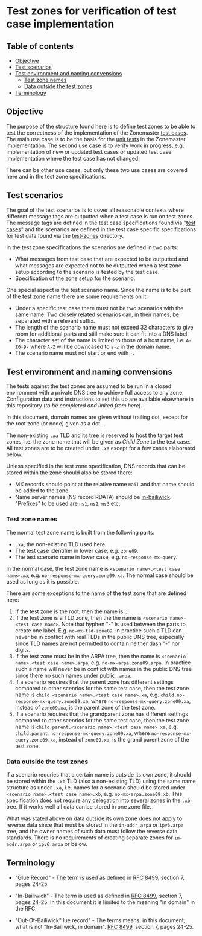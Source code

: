 # Test zones for verification of test case implementation

## Table of contents

* [Objective](#objective)
* [Test scenarios](#test-scenarios)
* [Test environment and naming convensions](#test-environment-and-naming-convensions)
  * [Test zone names](#test-zone-names)
  * [Data outside the test zones](#data-outside-the-test-zones)
* [Terminology](#terminology)



## Objective

The purpose of the structure found here is to define test zones to be able to
test the correctness of the implementation of the Zonemaster [test cases]. The
main use case is to be the basis for the [unit tests] in the Zonemaster
implementation. The second use case is to verify work in progress, e.g.
implementation of new or updated test cases or updated test case
implementation where the test case has not changed.

There can be other use cases, but only these two use cases are covered here
and in the test zone specifications.


## Test scenarios

The goal of the test scenarios is to cover all reasonable contexts where
different message tags are outputted when a test case is run on test zones. The
message tags are defined in the test case specifications found via "[test cases]"
and the scenarios are defined in the test case specific specifications for test
data found via the [test-zones] directory.

In the test zone specifications the scenarios are defined in two parts:

* What messages from test case that are expected to be outputted and what
  messages are expected not to be outputted when a test zone setup according to
  the scenario is tested by the test case.
* Specification of the zone setup for the scenario.

One special aspect is the test scenario name. Since the name is to be part
of the test zone name there are some requirements on it:
* Under a specific test case there must not be two scenarios with the same name.
  Two closely related scenarios can, in their names, be separated with a
  relevant suffix.
* The length of the scenario name must not exceed 32 characters to give room for
  additional parts and still make sure it can fit into a DNS label.
* The character set of the name is limited to those of a host name, i.e.
  `A-Z0-9-` where `A-Z` will be downcased to `a-z` in the domain name.
* The scenario name must not start or end with `-`.


## Test environment and naming convensions

The tests against the test zones are assumed to be run in a closed environment
with a private DNS tree to achieve full access to any zone. Configuration data
and instructions to set this up are available elsewhere in this repository
(*to be completed and linked from here*).

In this document, domain names are given without trailing dot, except for the root
zone (or node) given as a dot `.`.

The non-existing `.xa` TLD and its tree is reserved to host the target test
zones, i.e. the zone name that will be given as *Child Zone* to the test case.
All test zones are to be created under `.xa` except for a few cases elaborated
below.

Unless specified in the test zone specification, DNS records that can be stored
within the zone should also be stored there:
* MX records should point at the relative name `mail` and that name should be
  added to the zone.
* Name server names (NS record RDATA) should be [in-bailiwick]. "Prefixes" to be
  used are `ns1`, `ns2`, `ns3` etc.


### Test zone names

The normal test zone name is built from the following parts:
* `.xa`, the non-existing TLD used here.
* The test case identifier in lower case, e.g. `zone09`.
* The test scenario name in lower case, e.g. `no-response-mx-query`.

In the normal case, the test zone name is `<scenario name>.<test case name>.xa`,
e.g. `no-response-mx-query.zone09.xa`. The normal case should be used as long as
it is possible.

There are some exceptions to the name of the test zone that are defined here:
1. If the test zone is the root, then the name is `.`.
2. If the test zone is a TLD zone, then the the name is
   `<scenario name>-<test case name>`. Note that hyphen "-" is used between the
   parts to create one label. E.g. `no-mx-tld-zone09`. In practice such a TLD
   can never be in conflict with real TLDs in the public DNS tree, especially
   since TLD names are not permitted to contain neither dash "-" nor digits.
3. If the test zone must be in the ARPA tree, then the name is
   `<scenario name>.<test case name>.arpa`, e.g. `no-mx-arpa.zone09.arpa`. In
   practice such a name will never be in conflict with names in the public DNS
   tree since there no such names under public `.arpa`.
4. If a scenario requires that the parent zone has different settings compared to
   other scenrios for the same test case, then the test zone name is
   `child.<scenario name>.<test case name>.xa`, e.g.
   `child.no-response-mx-query.zone09.xa`, where
   `no-response-mx-query.zone09.xa`, instead of `zone09.xa`, is the parent zone
   of the test zone.
5. If a scenario requires that the grandparent zone has different settings
   compared to other scenrios for the same test case, then the test zone name is
   `child.parent.<scenario name>.<test case name>.xa`, e.g.
   `child.parent.no-response-mx-query.zone09.xa`, where
   `no-response-mx-query.zone09.xa`, instead of `zone09.xa`, is the grand parent
   zone of the test zone.

### Data outside the test zones

If a scenario requries that a certain name is outside its own zone, it should be
stored within the `.xb` TLD (also a non-existing TLD) using the same name
structure as under `.xa`, i.e. names for a scenario should be stored under
`<scenario name>.<test case name>.xb`, e.g. `no-mx-arpa.zone09.xb`. This
specification does not require any delegation into several zones in the `.xb`
tree. If it works well all data can be stored in one zone file.

What was stated above on data outside its own zone does not apply to reverse data
since that must be stored in the `in-addr.arpa` or `ipv6.arpa` tree, and the
owner names of such data must follow the reverse data standards. There is no
requirements of creating separate zones for `in-addr.arpa` or `ipv6.arpa` or
below.


## Terminology

* "Glue Record" - The term is used as defined in [RFC 8499], section 7, pages
  24-25.

* "In-Bailiwick" - The term is used as defined in [RFC 8499], section 7,
  pages 24-25. In this document it is limited to the meaning "in domain" in the
  RFC.

* "Out-Of-Bailiwick" lue record" - The terms means, in this document, what is
  not "In-Bailiwick, in domain". [RFC 8499], section 7,  pages 24-25.


[Glue Records]:                                      #terminology
[In-Bailiwick]:                                      #terminology
[Out-Of-Bailiwick]:                                  #terminology
[RFC 8499]:                                          https://datatracker.ietf.org/doc/html/rfc8499#section-7
[Test cases]:                                        ../tests/README.md
[Test-zones]:                                        .
[Unit tests]:                                        https://github.com/zonemaster/zonemaster-engine/tree/master/t
